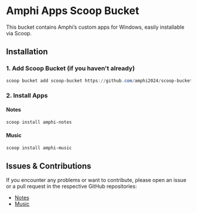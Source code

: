 # Amphi Apps Scoop Bucket

This bucket contains Amphi’s custom apps for Windows, easily installable via Scoop.

## Installation

### 1. Add Scoop Bucket (if you haven't already)

```powershell
scoop bucket add scoop-bucket https://github.com/amphi2024/scoop-bucket
```

### 2. Install Apps

#### Notes

```powershell
scoop install amphi-notes
```

#### Music

```powershell
scoop install amphi-music
```

## Issues & Contributions

If you encounter any problems or want to contribute, please open an issue or a pull request in the respective GitHub repositories:
- [Notes](https://github.com/amphi2024/notes)
- [Music](https://github.com/amphi2024/music)